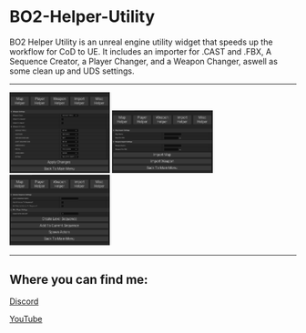 # BO2-Helper-Utility

<p>BO2 Helper Utility is an unreal engine utility widget that speeds up the workflow for CoD to UE. It includes an importer for .CAST and .FBX, A Sequence Creator, a Player Changer, and a Weapon Changer, aswell as some clean up and UDS settings. </p>

---

<img src="https://github.com/tango3383/BO2-Helper-Utility/blob/main/docs/images/img1.png" width = "35%" height ="35%">

<img src="https://github.com/tango3383/BO2-Helper-Utility/blob/main/docs/images/img2.png" width = "35%" height ="35%">

<img src="https://github.com/tango3383/BO2-Helper-Utility/blob/main/docs/images/img3.png" width = "35%" height ="35%">

---

<footer>
 <h2> Where you can find me: </h2>

 <a href="https://discord.gg/nHtBZ4xF36">Discord</a> 
 
 <a href="https://www.youtube.com/channel/UCS1LI3Aku5ABEzdiwV-P6KA">YouTube</a> 
 
</footer>
